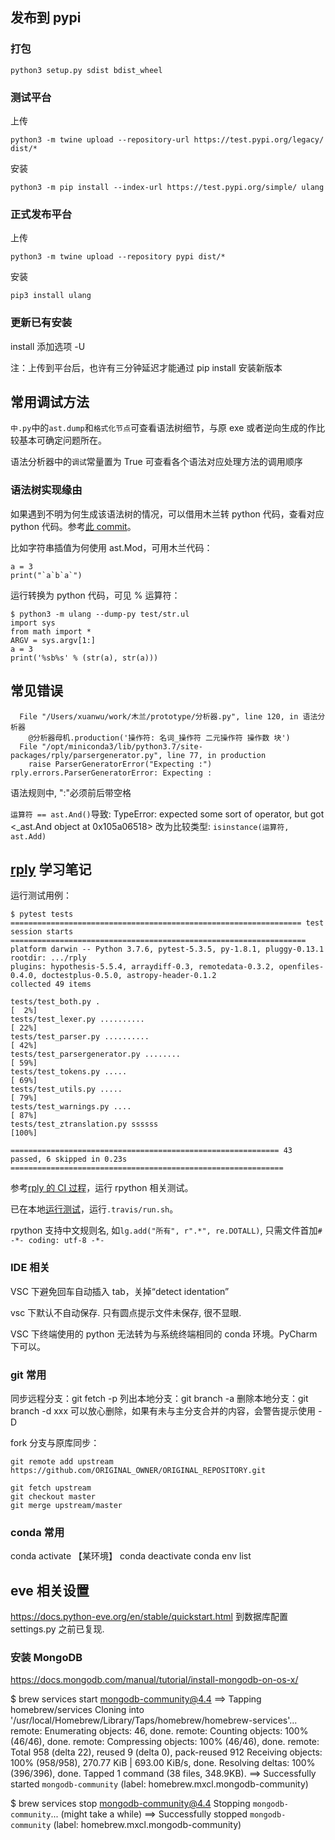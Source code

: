 ## 发布到 pypi

### 打包
```
python3 setup.py sdist bdist_wheel
```

### 测试平台

上传
```
python3 -m twine upload --repository-url https://test.pypi.org/legacy/ dist/*
```
安装
```
python3 -m pip install --index-url https://test.pypi.org/simple/ ulang
```

### 正式发布平台
上传
```
python3 -m twine upload --repository pypi dist/*
```

安装
```
pip3 install ulang
```

### 更新已有安装

install 添加选项 -U

注：上传到平台后，也许有三分钟延迟才能通过 pip install 安装新版本

## 常用调试方法

`中.py`中的`ast.dump`和`格式化节点`可查看语法树细节，与原 exe 或者逆向生成的作比较基本可确定问题所在。

语法分析器中的`调试`常量置为 True 可查看各个语法对应处理方法的调用顺序

### 语法树实现缘由

如果遇到不明为何生成该语法树的情况，可以借用木兰转 python 代码，查看对应 python 代码。参考[此 commit](https://gitee.com/MulanRevive/mulan-rework/commit/3a6d807c67adab4745f63e3b81d0858631c04c68)。

比如字符串插值为何使用 ast.Mod，可用木兰代码：
```
a = 3
print("`a`b`a`")
```
运行转换为 python 代码，可见 % 运算符：
```
$ python3 -m ulang --dump-py test/str.ul
import sys
from math import *
ARGV = sys.argv[1:]
a = 3
print('%sb%s' % (str(a), str(a)))
```

## 常见错误

```
  File "/Users/xuanwu/work/木兰/prototype/分析器.py", line 120, in 语法分析器
    @分析器母机.production('操作符: 名词_操作符 二元操作符 操作数 块')
  File "/opt/miniconda3/lib/python3.7/site-packages/rply/parsergenerator.py", line 77, in production
    raise ParserGeneratorError("Expecting :")
rply.errors.ParserGeneratorError: Expecting :
```
语法规则中, ":"必须前后带空格

`运算符 == ast.And()`导致:
TypeError: expected some sort of operator, but got <_ast.And object at 0x105a06518>
改为比较类型: `isinstance(运算符, ast.Add)`

## [rply](https://github.com/alex/rply) 学习笔记

运行测试用例：
```
$ pytest tests
================================================================= test session starts ==================================================================
platform darwin -- Python 3.7.6, pytest-5.3.5, py-1.8.1, pluggy-0.13.1
rootdir: .../rply
plugins: hypothesis-5.5.4, arraydiff-0.3, remotedata-0.3.2, openfiles-0.4.0, doctestplus-0.5.0, astropy-header-0.1.2
collected 49 items                                                                                                                                     

tests/test_both.py .                                                                                                                             [  2%]
tests/test_lexer.py ..........                                                                                                                   [ 22%]
tests/test_parser.py ..........                                                                                                                  [ 42%]
tests/test_parsergenerator.py ........                                                                                                           [ 59%]
tests/test_tokens.py .....                                                                                                                       [ 69%]
tests/test_utils.py .....                                                                                                                        [ 79%]
tests/test_warnings.py ....                                                                                                                      [ 87%]
tests/test_ztranslation.py ssssss                                                                                                                [100%]

============================================================ 43 passed, 6 skipped in 0.23s =============================================================
```
参考[rply 的 CI 过程](https://travis-ci.org/github/alex/rply/jobs/728603786)，运行 rpython 相关测试。

已在本地[运行测试](https://github.com/alex/rply/pull/104)，运行`.travis/run.sh`。

rpython 支持中文规则名, 如`lg.add("所有", r".*", re.DOTALL)`, 只需文件首加`# -*- coding: utf-8 -*-`

### IDE 相关

VSC 下避免回车自动插入 tab，关掉“detect identation”

vsc 下默认不自动保存. 只有圆点提示文件未保存, 很不显眼.

VSC 下终端使用的 python 无法转为与系统终端相同的 conda 环境。PyCharm 下可以。

### git 常用

同步远程分支：git fetch -p
列出本地分支：git branch -a
删除本地分支：git branch -d xxx
可以放心删除，如果有未与主分支合并的内容，会警告提示使用 -D

fork 分支与原库同步：
```
git remote add upstream https://github.com/ORIGINAL_OWNER/ORIGINAL_REPOSITORY.git

git fetch upstream
git checkout master
git merge upstream/master
```

### conda 常用

conda activate 【某环境】
conda deactivate
conda env list

## eve 相关设置

https://docs.python-eve.org/en/stable/quickstart.html 到数据库配置 settings.py 之前已复现.

### 安装 MongoDB

https://docs.mongodb.com/manual/tutorial/install-mongodb-on-os-x/

$ brew services start mongodb-community@4.4
==> Tapping homebrew/services
Cloning into '/usr/local/Homebrew/Library/Taps/homebrew/homebrew-services'...
remote: Enumerating objects: 46, done.
remote: Counting objects: 100% (46/46), done.
remote: Compressing objects: 100% (46/46), done.
remote: Total 958 (delta 22), reused 9 (delta 0), pack-reused 912
Receiving objects: 100% (958/958), 270.77 KiB | 693.00 KiB/s, done.
Resolving deltas: 100% (396/396), done.
Tapped 1 command (38 files, 348.9KB).
==> Successfully started `mongodb-community` (label: homebrew.mxcl.mongodb-community)

$ brew services stop mongodb-community@4.4
Stopping `mongodb-community`... (might take a while)
==> Successfully stopped `mongodb-community` (label: homebrew.mxcl.mongodb-community)
